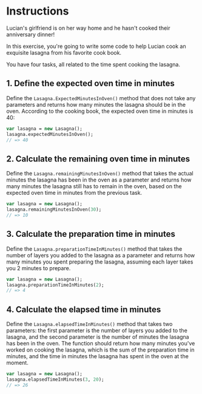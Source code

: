 # Instructions

Lucian's girlfriend is on her way home and he hasn't cooked their anniversary dinner!

In this exercise, you're going to write some code to help Lucian cook an exquisite lasagna from his favorite cook book.

You have four tasks, all related to the time spent cooking the lasagna.

## 1. Define the expected oven time in minutes

Define the `Lasagna.ExpectedMinutesInOven()` method that does not take any parameters and returns how many minutes the lasagna should be in the oven. According to the cooking book, the expected oven time in minutes is 40:

```haxe
var lasagna = new Lasagna();
lasagna.expectedMinutesInOven();
// => 40
```

## 2. Calculate the remaining oven time in minutes

Define the `Lasagna.remainingMinutesInOven()` method that takes the actual minutes the lasagna has been in the oven as a parameter and returns how many minutes the lasagna still has to remain in the oven, based on the expected oven time in minutes from the previous task.

```haxe
var lasagna = new Lasagna();
lasagna.remainingMinutesInOven(30);
// => 10
```

## 3. Calculate the preparation time in minutes

Define the `Lasagna.preparationTimeInMinutes()` method that takes the number of layers you added to the lasagna as a parameter and returns how many minutes you spent preparing the lasagna, assuming each layer takes you 2 minutes to prepare.

```haxe
var lasagna = new Lasagna();
lasagna.preparationTimeInMinutes(2);
// => 4
```

## 4. Calculate the elapsed time in minutes

Define the `Lasagna.elapsedTimeInMinutes()` method that takes two parameters: the first parameter is the number of layers you added to the lasagna, and the second parameter is the number of minutes the lasagna has been in the oven. The function should return how many minutes you've worked on cooking the lasagna, which is the sum of the preparation time in minutes, and the time in minutes the lasagna has spent in the oven at the moment.

```haxe
var lasagna = new Lasagna();
lasagna.elapsedTimeInMinutes(3, 20);
// => 26
```